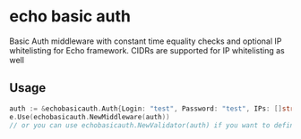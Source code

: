 # echo basic auth

Basic Auth middleware with constant time equality checks and optional IP whitelisting for Echo framework.
CIDRs are supported for IP whitelisting as well

## Usage

```go
auth := &echobasicauth.Auth{Login: "test", Password: "test", IPs: []string{"127.0.0.1", "10.0.0.0/24"}}
e.Use(echobasicauth.NewMiddleware(auth))
// or you can use echobasicauth.NewValidator(auth) if you want to define the middleware yourself
```
